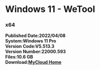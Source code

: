 # Windows 11 - WeTool
### x64   
**Published Date:2022/04/08   
System:Windows 11 Pro   
Version Code:V5.513.3   
Version Number:22000.593   
Files:10.6 GB   
Download:[MyCloud Home](https://home.mycloud.com/action/share/45281eec-29aa-46ff-97f3-83c26d0288a7)**
